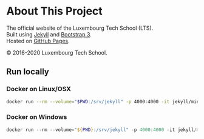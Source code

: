 # About This Project

The official website of the Luxembourg Tech School (LTS). \
Built using [Jekyll](https://jekyllrb.com) and [Bootstrap 3](http://getbootstrap.com).\
Hosted on [GitHub Pages](https://pages.github.com).

&copy; 2016-2020 Luxembourg Tech School.

## Run locally

### Docker on Linux/OSX

```bash
docker run --rm --volume="$PWD:/srv/jekyll" -p 4000:4000 -it jekyll/minimal jekyll serve
```

### Docker on Windows

```powershell
docker run --rm --volume="${PWD}:/srv/jekyll" -p 4000:4000 -it jekyll/minimal jekyll serve
```
